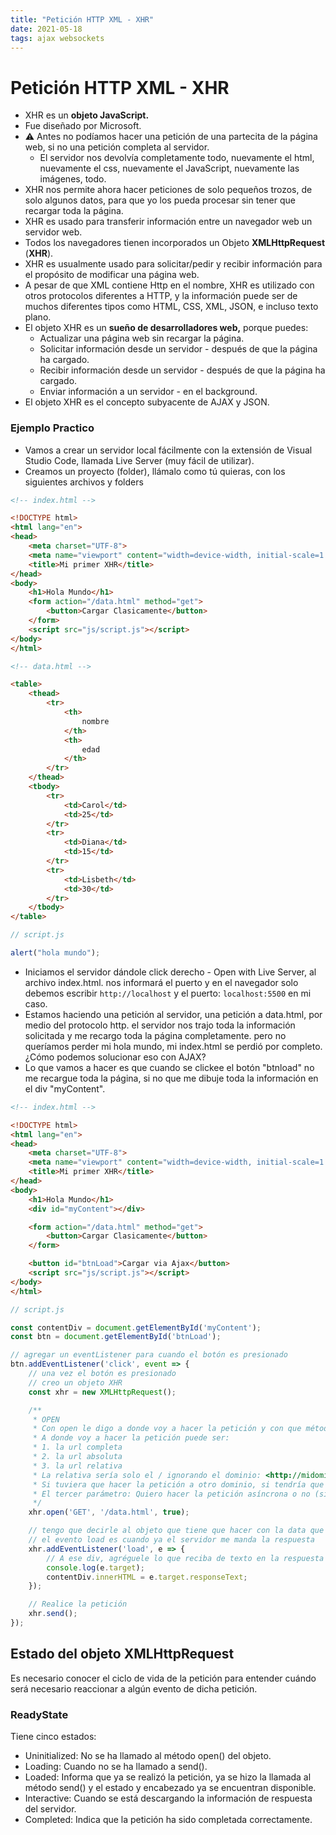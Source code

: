 ```yaml
---
title: "Petición HTTP XML - XHR"
date: 2021-05-18
tags: ajax websockets
---
```


# Petición HTTP XML - XHR
-   XHR es un **objeto JavaScript.**
-   Fue diseñado por Microsoft.
-   ⚠️ Antes no podíamos hacer una petición de una partecita de la página web, si no una petición completa al servidor.
    -   El servidor nos devolvía completamente todo, nuevamente el html, nuevamente el css, nuevamente el JavaScript, nuevamente las imágenes, todo.
-   XHR nos permite ahora hacer peticiones de solo pequeños trozos, de solo algunos datos, para que yo los pueda procesar sin tener que recargar toda la página.
-   XHR es usado para transferir información entre un navegador web un servidor web.
-   Todos los navegadores tienen incorporados un Objeto **XMLHttpRequest** (**XHR**).
-   XHR es usualmente usado para solicitar/pedir y recibir información para el propósito de modificar una página web.
-   A pesar de que XML contiene Http en el nombre, XHR es utilizado con otros protocolos diferentes a HTTP, y la información puede ser de muchos diferentes tipos como HTML, CSS, XML, JSON, e incluso texto plano.
-   El objeto XHR es un **sueño de desarrolladores web,** porque puedes:
    -   Actualizar una página web sin recargar la página.
    -   Solicitar información desde un servidor - después de que la página ha cargado.
    -   Recibir información desde un servidor - después de que la página ha cargado.
    -   Enviar información a un servidor - en el background.
-   El objeto XHR es el concepto subyacente de AJAX y JSON.

### Ejemplo Practico
-   Vamos a crear un servidor local fácilmente con la extensión de Visual Studio Code, llamada Live Server (muy fácil de utilizar).
-   Creamos un proyecto (folder), llámalo como tú quieras, con los siguientes archivos y folders

```html
<!-- index.html -->

<!DOCTYPE html>
<html lang="en">
<head>
    <meta charset="UTF-8">
    <meta name="viewport" content="width=device-width, initial-scale=1.0">
    <title>Mi primer XHR</title>
</head>
<body>
    <h1>Hola Mundo</h1>
    <form action="/data.html" method="get">
        <button>Cargar Clasicamente</button>
    </form>
    <script src="js/script.js"></script>
</body>
</html>
```

```html
<!-- data.html -->

<table>
    <thead>
        <tr>
            <th>
                nombre
            </th>
            <th>
                edad
            </th>
        </tr>
    </thead>
    <tbody>
        <tr>
            <td>Carol</td>
            <td>25</td>
        </tr>
        <tr>
            <td>Diana</td>
            <td>15</td>
        </tr>
        <tr>
            <td>Lisbeth</td>
            <td>30</td>
        </tr>
    </tbody>
</table>
```

```js
// script.js

alert("hola mundo");
```

-   Iniciamos el servidor dándole click derecho - Open with Live Server, al archivo index.html. nos informará el puerto y en el navegador solo debemos escribir `http://localhost` y el puerto: `localhost:5500` en mi caso.
-   Estamos haciendo una petición al servidor, una petición a data.html, por medio del protocolo http. el servidor nos trajo toda la información solicitada y me recargo toda la página completamente. pero no queríamos perder mi hola mundo, mi index.html se perdió por completo. ¿Cómo podemos solucionar eso con AJAX?    
-   Lo que vamos a hacer es que cuando se clickee el botón "btnload" no me recargue toda la página, si no que me dibuje toda la información en el div "myContent".

```html
<!-- index.html -->

<!DOCTYPE html>
<html lang="en">
<head>
    <meta charset="UTF-8">
    <meta name="viewport" content="width=device-width, initial-scale=1.0">
    <title>Mi primer XHR</title>
</head>
<body>
    <h1>Hola Mundo</h1>
    <div id="myContent"></div>

    <form action="/data.html" method="get">
        <button>Cargar Clasicamente</button>
    </form>

    <button id="btnLoad">Cargar via Ajax</button>
    <script src="js/script.js"></script>
</body>
</html>
```

```js
// script.js

const contentDiv = document.getElementById('myContent');
const btn = document.getElementById('btnLoad');

// agregar un eventListener para cuando el botón es presionado
btn.addEventListener('click', event => {
    // una vez el botón es presionado
    // creo un objeto XHR
    const xhr = new XMLHttpRequest();

    /**
     * OPEN
     * Con open le digo a donde voy a hacer la petición y con que método.
     * A donde voy a hacer la petición puede ser:
     * 1. la url completa
     * 2. la url absoluta
     * 3. la url relativa
     * La relativa sería solo el / ignorando el dominio: <http://midominio.com>
     * Si tuviera que hacer la petición a otro dominio, si tendría que poner el dominio completo
     * El tercer parámetro: Quiero hacer la petición asíncrona o no (siempre va a ser true, porque no tiene sentido una petición que no sea asíncrona).
     */
    xhr.open('GET', '/data.html', true);

    // tengo que decirle al objeto que tiene que hacer con la data que recibe del servidor
    // el evento load es cuando ya el servidor me manda la respuesta
    xhr.addEventListener('load', e => {
        // A ese div, agréguele lo que reciba de texto en la respuesta del servidor. 
        console.log(e.target);
        contentDiv.innerHTML = e.target.responseText;
    });

    // Realice la petición
    xhr.send();
});
```

## Estado del objeto XMLHttpRequest
Es necesario conocer el ciclo de vida de la petición para entender cuándo será necesario reaccionar a algún evento de dicha petición.

### ReadyState
Tiene cinco estados:  
-   Uninitialized: No se ha llamado al método open() del objeto.
-   Loading: Cuando no se ha llamado a send().
-   Loaded: Informa que ya se realizó la petición, ya se hizo la llamada al método send() y el estado y encabezado ya se encuentran disponible.
-   Interactive: Cuando se está descargando la información de respuesta del servidor.
-   Completed: Indica que la petición ha sido completada correctamente.

